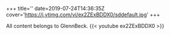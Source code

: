 +++
title=''
date=2019-07-24T14:36:35Z
cover='https://i.ytimg.com/vi/ex2ZExBDDX0/sddefault.jpg'
+++

All content belongs to GlennBeck.
{{< youtube ex2ZExBDDX0 >}}
